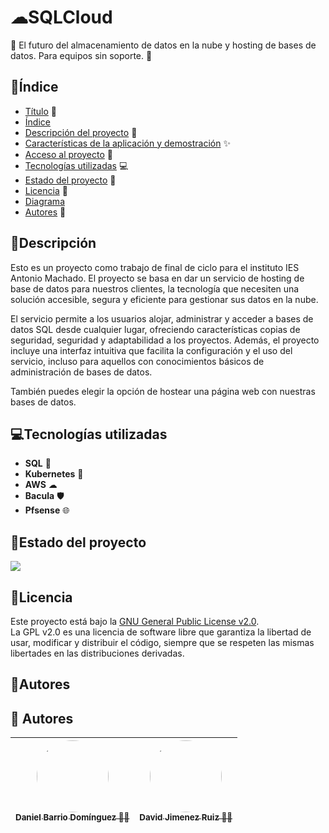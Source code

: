 # ☁SQLCloud
:rocket: El futuro del almacenamiento de datos en la nube y hosting de bases de datos. Para equipos sin soporte. :rocket:

## 📑Índice

* [Título](#SQLCloud) 📌
* [Índice](#Índice) 
* [Descripción del proyecto](#descripción) 📝
* [Características de la aplicación y demostración](#Características-de-la-aplicación-y-demostración) ✨
* [Acceso al proyecto](#acceso-proyecto) 🔗
* [Tecnologías utilizadas](#Tecnologías-utilizadas) 💻
* [Estado del proyecto](#Estado-del-proyecto) 🚧
* [Licencia](#Licencia) 📜
* [Diagrama](#Diagrama) 
* [Autores](#Autores) 👥

## 📝Descripción

Esto es un proyecto como trabajo de final de ciclo para el instituto IES Antonio Machado. El proyecto se basa en dar un servicio de hosting de base de datos para nuestros clientes, la tecnología que necesiten una solución accesible, segura y eficiente para gestionar sus datos en la nube.  

El servicio permite a los usuarios alojar, administrar y acceder a bases de datos SQL desde cualquier lugar, ofreciendo características copias de seguridad, seguridad y adaptabilidad a los proyectos. Además, el proyecto incluye una interfaz intuitiva que facilita la configuración y el uso del servicio, incluso para aquellos con conocimientos básicos de administración de bases de datos. 

También puedes elegir la opción de hostear una página web con nuestras bases de datos.

## 💻Tecnologías utilizadas

* **SQL** 📖 
* **Kubernetes** 🐳
* **AWS** ☁
* **Bacula** 🛡
* **Pfsense** 🌐

## 🚧Estado del proyecto

<p align="left">
  <img src="https://img.shields.io/badge/STATUS-EMPEZANDO-yellow">
</p>

## 📜Licencia

Este proyecto está bajo la [GNU General Public License v2.0](https://github.com/DanieBarrio/ProyectoASIRTFG/blob/main/LICENSE).  
La GPL v2.0 es una licencia de software libre que garantiza la libertad de usar, modificar y distribuir el código, siempre que se respeten las mismas libertades en las distribuciones derivadas.

## 👥Autores

## 👥 Autores

| <div align="center"><a href="https://github.com/DanieBarrio"><img src="https://avatars.githubusercontent.com/u/145673109?v=4" width="115" style="border-radius: 50%;"/><br><sub><strong>Daniel Barrio Domínguez 🧑‍💻</strong></sub></a></div> | <div align="center"><a href="https://github.com/Davidjimenez05"><img src="https://avatars.githubusercontent.com/u/145720278?v=4" width="115" style="border-radius: 50%;"/><br><sub><strong>David Jimenez Ruiz 🧑‍💻</strong></sub></a></div> |
|:-----------------------------------------------------------------------------------------------------------------------------------------------------------:|:---------------------------------------------------------------------------------------------------------------------------------------------------------:|
